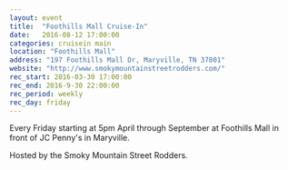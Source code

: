 ```yaml
---
layout: event
title:  "Foothills Mall Cruise-In"
date:   2016-08-12 17:00:00
categories: cruisein main
location: "Foothills Mall"
address: "197 Foothills Mall Dr, Maryville, TN 37801"
website: "http://www.smokymountainstreetrodders.com/"
rec_start: 2016-03-30 17:00:00
rec_end: 2016-9-30 22:00:00
rec_period: weekly
rec_day: friday
---
```


Every Friday starting at 5pm April through September at Foothills Mall in front of JC Penny's in Maryville.

Hosted by the Smoky Mountain Street Rodders.
